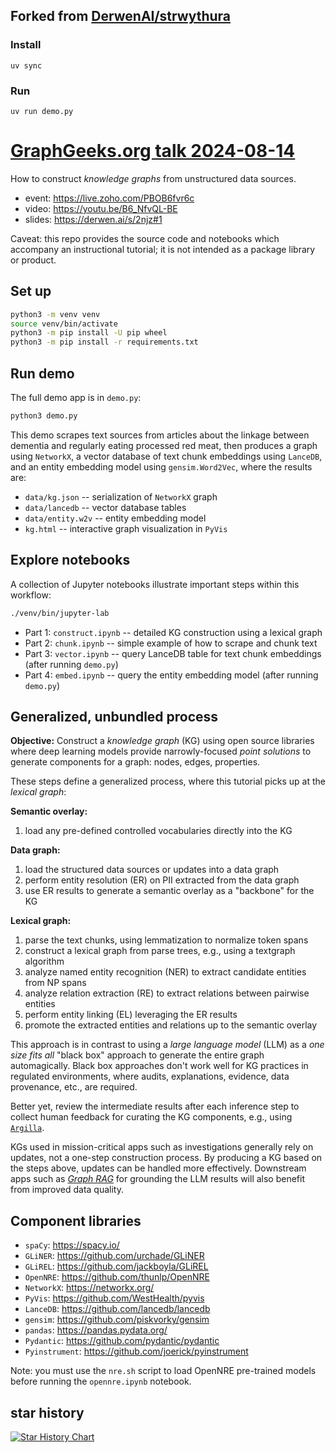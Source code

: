 ## Forked from [DerwenAI/strwythura](https://github.com/DerwenAI/strwythura)

### Install

```
uv sync
```

### Run

```
uv run demo.py
```

# [GraphGeeks.org talk 2024-08-14](https://github.com/DerwenAI/strwythura)

How to construct _knowledge graphs_ from unstructured data sources.

- event: <https://live.zoho.com/PBOB6fvr6c>
- video: <https://youtu.be/B6_NfvQL-BE>
- slides: <https://derwen.ai/s/2njz#1>

Caveat: this repo provides the source code and notebooks which accompany an instructional tutorial; it is not intended as a package library or product.

## Set up

```bash
python3 -m venv venv
source venv/bin/activate
python3 -m pip install -U pip wheel
python3 -m pip install -r requirements.txt
```

## Run demo

The full demo app is in `demo.py`:

```bash
python3 demo.py
```

This demo scrapes text sources from articles about the linkage between
dementia and regularly eating processed red meat, then produces a graph
using `NetworkX`, a vector database of text chunk embeddings using
`LanceDB`, and an entity embedding model using `gensim.Word2Vec`,
where the results are:

- `data/kg.json` -- serialization of `NetworkX` graph
- `data/lancedb` -- vector database tables
- `data/entity.w2v` -- entity embedding model
- `kg.html` -- interactive graph visualization in `PyVis`

## Explore notebooks

A collection of Jupyter notebooks illustrate important steps
within this workflow:

```bash
./venv/bin/jupyter-lab
```

- Part 1: `construct.ipynb` -- detailed KG construction using a lexical graph
- Part 2: `chunk.ipynb` -- simple example of how to scrape and chunk text
- Part 3: `vector.ipynb` -- query LanceDB table for text chunk embeddings (after running `demo.py`)
- Part 4: `embed.ipynb` -- query the entity embedding model (after running `demo.py`)

## Generalized, unbundled process

**Objective:**
Construct a _knowledge graph_ (KG) using open source libraries where
deep learning models provide narrowly-focused _point solutions_ to
generate components for a graph: nodes, edges, properties.

These steps define a generalized process, where this tutorial picks up
at the _lexical graph_:

**Semantic overlay:**

1. load any pre-defined controlled vocabularies directly into the KG

**Data graph:**

1. load the structured data sources or updates into a data graph
2. perform entity resolution (ER) on PII extracted from the data graph
3. use ER results to generate a semantic overlay as a "backbone" for the KG

**Lexical graph:**

1. parse the text chunks, using lemmatization to normalize token spans
2. construct a lexical graph from parse trees, e.g., using a textgraph algorithm
3. analyze named entity recognition (NER) to extract candidate entities from NP spans
4. analyze relation extraction (RE) to extract relations between pairwise entities
5. perform entity linking (EL) leveraging the ER results
6. promote the extracted entities and relations up to the semantic overlay

This approach is in contrast to using a _large language model_ (LLM)
as a _one size fits all_ "black box" approach to generate the entire
graph automagically.
Black box approaches don't work well for KG practices in regulated environments, where audits, explanations, evidence, data provenance, etc., are required.

Better yet, review the intermediate results after each inference step to
collect human feedback for curating the KG components, e.g., using
[`Argilla`](https://github.com/argilla-io/argilla).

KGs used in mission-critical apps such as investigations generally rely
on updates, not a one-step construction process.
By producing a KG based on the steps above, updates can be handled more
effectively.
Downstream apps such as [_Graph RAG_](https://derwen.ai/s/hm7h)
for grounding the LLM results will also benefit from improved data quality.

## Component libraries

- `spaCy`: <https://spacy.io/>
- `GLiNER`: <https://github.com/urchade/GLiNER>
- `GLiREL`: <https://github.com/jackboyla/GLiREL>
- `OpenNRE`: <https://github.com/thunlp/OpenNRE>
- `NetworkX`: <https://networkx.org/>
- `PyVis`: <https://github.com/WestHealth/pyvis>
- `LanceDB`: <https://github.com/lancedb/lancedb>
- `gensim`: <https://github.com/piskvorky/gensim>
- `pandas`: <https://pandas.pydata.org/>
- `Pydantic`: <https://github.com/pydantic/pydantic>
- `Pyinstrument`: <https://github.com/joerick/pyinstrument>

Note: you must use the `nre.sh` script to load OpenNRE pre-trained models before running the `opennre.ipynb` notebook.

## star history

[![Star History Chart](https://api.star-history.com/svg?repos=derwenai/strwythura&type=Date)](https://star-history.com/#derwenai/strwythura&Date)
